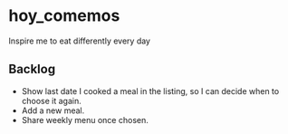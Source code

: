# hoy_comemos
Inspire me to eat differently every day


## Backlog
- Show last date I cooked a meal in the listing, so I can decide when to choose it again.
- Add a new meal.
- Share weekly menu once chosen.
